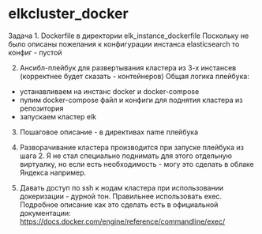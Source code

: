 # elkcluster_docker
Задача 1.
Dockerfile в директории elk_instance_dockerfile
Поскольку не было описаны пожелания к конфигурации инстанса elasticsearch то конфиг - пустой 

2. Ансибл-плейбук для развертывания кластера из 3-х инстансев (корректнее будет сказать - контейнеров)
Общая логика плейбука:
- устанавливаем на инстанс docker и docker-compose
- пулим docker-compose файл и конфиги для поднятия кластера из репозитория
- запускаем кластер elk

3. Пошаговое описание - в директивах name плейбука

4. Разворачивание кластера производится при запуске плейбука из шага 2. Я не стал специально поднимать для этого отдельную виртуалку, но если есть необходимость - могу это сделать в облаке Яндекса например.

5. Давать доступ по ssh к нодам кластера при использовании докеризации - дурной тон. Правильнее использовать exec. Подробное описание как это сделать есть в официальной документации:
https://docs.docker.com/engine/reference/commandline/exec/



